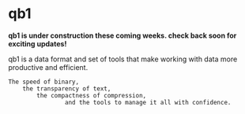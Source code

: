 # qb1

**qb1 is under construction these coming weeks.  check back soon for exciting updates!**

qb1 is a data format and set of tools that make working with data more productive and efficient.

    The speed of binary,
        the transparency of text,
            the compactness of compression,
                    and the tools to manage it all with confidence.


